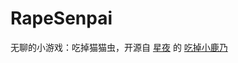 # RapeSenpai
无聊的小游戏：吃掉猫猫虫，开源自
[星夜](https://github.com/arcxingye)
的
[吃掉小鹿乃](https://github.com/arcxingye/EatKano)
